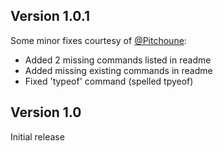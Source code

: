 ## Version 1.0.1

Some minor fixes courtesy of [@Pitchoune](https://github.com/Pitchoune):

- Added 2 missing commands listed in readme
- Added missing existing commands in readme
- Fixed 'typeof' command (spelled tpyeof)

## Version 1.0

Initial release
